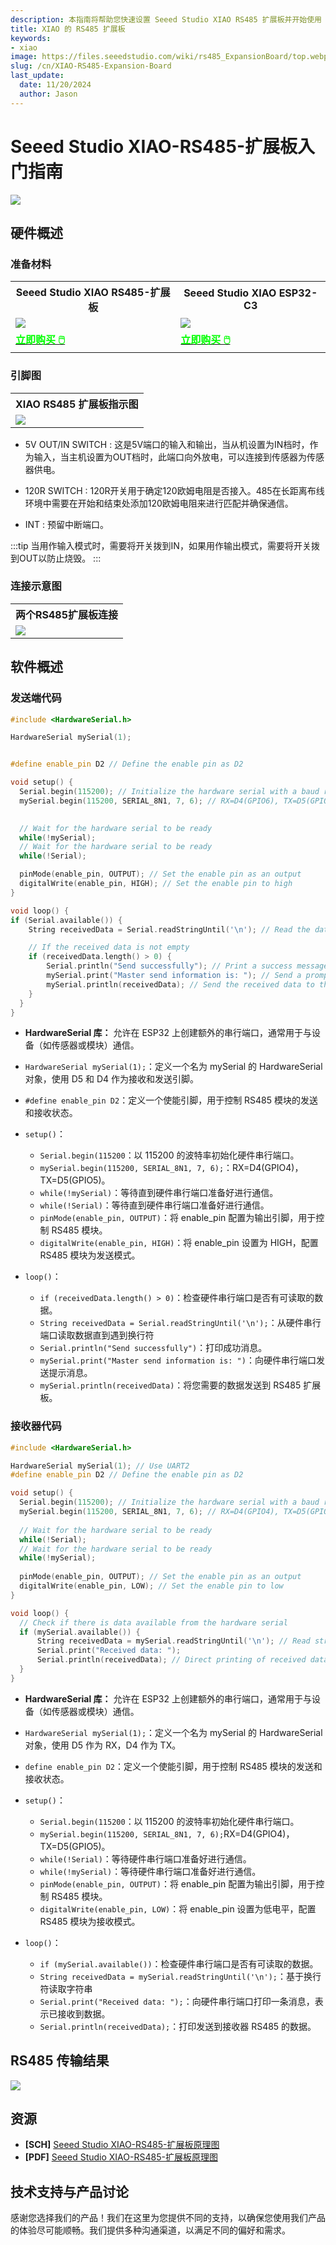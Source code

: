 ```yaml
---
description: 本指南将帮助您快速设置 Seeed Studio XIAO RS485 扩展板并开始使用 RS485 通信。
title: XIAO 的 RS485 扩展板
keywords:
- xiao
image: https://files.seeedstudio.com/wiki/rs485_ExpansionBoard/top.webp
slug: /cn/XIAO-RS485-Expansion-Board
last_update:
  date: 11/20/2024
  author: Jason
---
```



# Seeed Studio XIAO-RS485-扩展板入门指南

<div style={{textAlign:'center'}}><img src="https://files.seeedstudio.com/wiki/rs485_ExpansionBoard/top.jpg" style={{width:600, height:'auto'}}/></div>

## 硬件概述

### 准备材料

<div class="table-center">
 <table align="center">
  <tr>
   <th>Seeed Studio XIAO RS485-扩展板</th>
   <th>Seeed Studio XIAO ESP32-C3</th>
  </tr>
  <tr>
   <td><div style={{textAlign:'center'}}><img src="https://files.seeedstudio.com/wiki/rs485_ExpansionBoard/hadware.jpg" style={{width:250, height:'auto'}}/></div></td>
   <td><div style={{textAlign:'center'}}><img src="https://files.seeedstudio.com/wiki/rs485_ExpansionBoard/esp32.jpg" style={{width:250, height:'auto'}}/></div></td>
  </tr>
  <tr>
   <td><div class="get_one_now_container" style={{textAlign: 'center'}}>
    <a class="get_one_now_item" href="https://www.seeedstudio.com/RS485-Breakout-Board-for-XIAO-p-6306.html" target="_blank">
    <strong><span><font color={'FFFFFF'} size={"4"}> 立即购买 🖱️</font></span></strong>
    </a>
   </div></td>
   <td><div class="get_one_now_container" style={{textAlign: 'center'}}>
    <a class="get_one_now_item" href="https://www.seeedstudio.com/seeed-xiao-esp32c3-p-5431.html" target="_blank">
    <strong><span><font color={'FFFFFF'} size={"4"}> 立即购买 🖱️</font></span></strong>
    </a>
   </div></td>
  </tr>
 </table>
</div>

### 引脚图

<div class="table-center">
  <table align="center">
    <tr>
        <th>XIAO RS485 扩展板指示图</th>
    </tr>
    <tr>
        <td><div style={{textAlign:'center'}}><img src="https://files.seeedstudio.com/wiki/rs485_ExpansionBoard/pinlist.png" style={{width:700, height:'auto'}}/></div></td>
    </tr>
  </table>
</div>

- 5V OUT/IN SWITCH : 这是5V端口的输入和输出，当从机设置为IN档时，作为输入，当主机设置为OUT档时，此端口向外放电，可以连接到传感器为传感器供电。

- 120R SWITCH : 120R开关用于确定120欧姆电阻是否接入。485在长距离布线环境中需要在开始和结束处添加120欧姆电阻来进行匹配并确保通信。

- INT : 预留中断端口。

:::tip
当用作输入模式时，需要将开关拨到IN，如果用作输出模式，需要将开关拨到OUT以防止烧毁。
:::

### 连接示意图

<div class="table-center">
  <table align="center">
    <tr>
        <th>两个RS485扩展板连接</th>
    </tr>
    <tr>
        <td><div style={{textAlign:'center'}}><img src="https://files.seeedstudio.com/wiki/rs485_ExpansionBoard/connect1.png" style={{width:700, height:'auto'}}/></div></td>
    </tr>
  </table>
</div>

## 软件概述

### 发送端代码

```cpp
#include <HardwareSerial.h>

HardwareSerial mySerial(1); 


#define enable_pin D2 // Define the enable pin as D2

void setup() {
  Serial.begin(115200); // Initialize the hardware serial with a baud rate of 115200
  mySerial.begin(115200, SERIAL_8N1, 7, 6); // RX=D4(GPIO6), TX=D5(GPIO7)

  
  // Wait for the hardware serial to be ready
  while(!mySerial);
  // Wait for the hardware serial to be ready
  while(!Serial);

  pinMode(enable_pin, OUTPUT); // Set the enable pin as an output
  digitalWrite(enable_pin, HIGH); // Set the enable pin to high
}

void loop() {
if (Serial.available()) {
    String receivedData = Serial.readStringUntil('\n'); // Read the data from the hardware serial until a newline character

    // If the received data is not empty
    if (receivedData.length() > 0) {
        Serial.println("Send successfully"); // Print a success message
        mySerial.print("Master send information is: "); // Send a prompt message to the hardware serial
        mySerial.println(receivedData); // Send the received data to the hardware serial
    }
  }
}

```

- **HardwareSerial 库：** 允许在 ESP32 上创建额外的串行端口，通常用于与设备（如传感器或模块）通信。
- `HardwareSerial mySerial(1);`：定义一个名为 mySerial 的 HardwareSerial 对象，使用 D5 和 D4 作为接收和发送引脚。
- `#define enable_pin D2`：定义一个使能引脚，用于控制 RS485 模块的发送和接收状态。

- `setup()`：
  - `Serial.begin(115200`：以 115200 的波特率初始化硬件串行端口。
  - `mySerial.begin(115200, SERIAL_8N1, 7, 6);`：RX=D4(GPIO4)，TX=D5(GPIO5)。
  - `while(!mySerial)`：等待直到硬件串行端口准备好进行通信。
  - `while(!Serial)`：等待直到硬件串行端口准备好进行通信。
  - `pinMode(enable_pin, OUTPUT)`：将 enable_pin 配置为输出引脚，用于控制 RS485 模块。
  - `digitalWrite(enable_pin, HIGH)`：将 enable_pin 设置为 HIGH，配置 RS485 模块为发送模式。

- `loop()`：
  - `if (receivedData.length() > 0)`：检查硬件串行端口是否有可读取的数据。
  - `String receivedData = Serial.readStringUntil('\n');`：从硬件串行端口读取数据直到遇到换行符
  - `Serial.println("Send successfully")`：打印成功消息。
  - `mySerial.print("Master send information is: ")`：向硬件串行端口发送提示消息。
  - `mySerial.println(receivedData)`：将您需要的数据发送到 RS485 扩展板。

### 接收器代码

```cpp
#include <HardwareSerial.h>

HardwareSerial mySerial(1); // Use UART2
#define enable_pin D2 // Define the enable pin as D2

void setup() {
  Serial.begin(115200); // Initialize the hardware serial with a baud rate of 115200
  mySerial.begin(115200, SERIAL_8N1, 7, 6); // RX=D4(GPIO4), TX=D5(GPIO5)
  
  // Wait for the hardware serial to be ready
  while(!Serial);
  // Wait for the hardware serial to be ready
  while(!mySerial);
  
  pinMode(enable_pin, OUTPUT); // Set the enable pin as an output
  digitalWrite(enable_pin, LOW); // Set the enable pin to low
}

void loop() {
  // Check if there is data available from the hardware serial
  if (mySerial.available()) {
      String receivedData = mySerial.readStringUntil('\n'); // Read strings based on newlines
      Serial.print("Received data: ");
      Serial.println(receivedData); // Direct printing of received data
  }
}

```

- **HardwareSerial 库：** 允许在 ESP32 上创建额外的串行端口，通常用于与设备（如传感器或模块）通信。
- `HardwareSerial mySerial(1);`：定义一个名为 mySerial 的 HardwareSerial 对象，使用 D5 作为 RX，D4 作为 TX。
- `define enable_pin D2`：定义一个使能引脚，用于控制 RS485 模块的发送和接收状态。

- `setup()`：
  - `Serial.begin(115200`：以 115200 的波特率初始化硬件串行端口。
  - `mySerial.begin(115200, SERIAL_8N1, 7, 6);`RX=D4(GPIO4)，TX=D5(GPIO5)。
  - `while(!Serial)`：等待硬件串行端口准备好进行通信。
  - `while(!mySerial)`：等待硬件串行端口准备好进行通信。
  - `pinMode(enable_pin, OUTPUT)`：将 enable_pin 配置为输出引脚，用于控制 RS485 模块。
  - `digitalWrite(enable_pin, LOW)`：将 enable_pin 设置为低电平，配置 RS485 模块为接收模式。

- `loop()`：
  - `if (mySerial.available())`：检查硬件串行端口是否有可读取的数据。
  - `String receivedData = mySerial.readStringUntil('\n');`：基于换行符读取字符串
  - `Serial.print("Received data: ");`：向硬件串行端口打印一条消息，表示已接收到数据。
  - `Serial.println(receivedData);`：打印发送到接收器 RS485 的数据。

## RS485 传输结果

<div style={{textAlign:'center'}}><img src="https://files.seeedstudio.com/wiki/RS485_V2AI/photo/rs485_result.png" style={{width:1000, height:'auto'}}/></div>

## 资源

- **[SCH]** [Seeed Studio XIAO-RS485-扩展板原理图](https://files.seeedstudio.com/wiki/rs485_ExpansionBoard/Seeed_Studio_XIAO_RS485_Expansion_Board.kicad_sch)
- **[PDF]** [Seeed Studio XIAO-RS485-扩展板原理图](https://files.seeedstudio.com/wiki/rs485_ExpansionBoard/Seeed_Studio_XIAO_RS485_Expansion_Board.pdf)

## 技术支持与产品讨论

感谢您选择我们的产品！我们在这里为您提供不同的支持，以确保您使用我们产品的体验尽可能顺畅。我们提供多种沟通渠道，以满足不同的偏好和需求。

<div class="button_tech_support_container">
<a href="https://forum.seeedstudio.com/" class="button_forum"></a>
<a href="https://www.seeedstudio.com/contacts" class="button_email"></a>
</div>

<div class="button_tech_support_container">
<a href="https://discord.gg/eWkprNDMU7" class="button_discord"></a>
<a href="https://github.com/Seeed-Studio/wiki-documents/discussions/69" class="button_discussion"></a>
</div>
